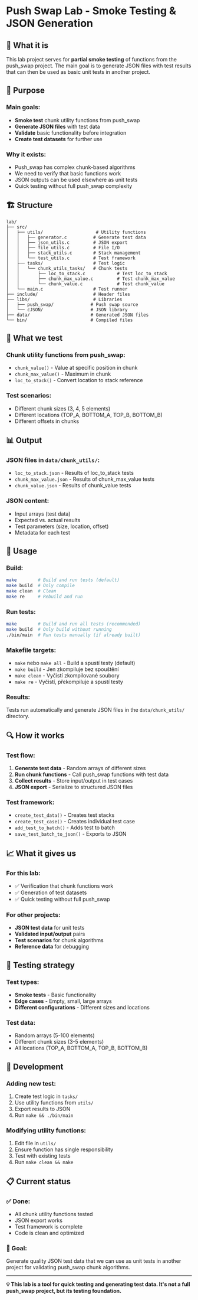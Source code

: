 # Push Swap Lab - Smoke Testing & JSON Generation

## 🎯 **What it is**

This lab project serves for **partial smoke testing** of functions from the push_swap project. The main goal is to generate JSON files with test results that can then be used as basic unit tests in another project.

## 🚀 **Purpose**

### **Main goals:**
- **Smoke test** chunk utility functions from push_swap
- **Generate JSON files** with test data
- **Validate** basic functionality before integration
- **Create test datasets** for further use

### **Why it exists:**
- Push_swap has complex chunk-based algorithms
- We need to verify that basic functions work
- JSON outputs can be used elsewhere as unit tests
- Quick testing without full push_swap complexity

## 🏗️ **Structure**

```
lab/
├── src/
│   ├── utils/                    # Utility functions
│   │   ├── generator.c          # Generate test data
│   │   ├── json_utils.c         # JSON export
│   │   ├── file_utils.c         # File I/O
│   │   ├── stack_utils.c        # Stack management
│   │   └── test_utils.c         # Test framework
│   ├── tasks/                   # Test logic
│   │   └── chunk_utils_tasks/   # Chunk tests
│   │       ├── loc_to_stack.c            # Test loc_to_stack
│   │       ├── chunk_max_value.c         # Test chunk_max_value
│   │       └── chunk_value.c             # Test chunk_value
│   └── main.c                   # Test runner
├── include/                     # Header files
├── libs/                        # Libraries
│   ├── push_swap/              # Push swap source
│   └── cJSON/                  # JSON library
├── data/                       # Generated JSON files
└── bin/                        # Compiled files
```

## 🔧 **What we test**

### **Chunk utility functions from push_swap:**
- `chunk_value()` - Value at specific position in chunk
- `chunk_max_value()` - Maximum in chunk
- `loc_to_stack()` - Convert location to stack reference

### **Test scenarios:**
- Different chunk sizes (3, 4, 5 elements)
- Different locations (TOP_A, BOTTOM_A, TOP_B, BOTTOM_B)
- Different offsets in chunks

## 📊 **Output**

### **JSON files in `data/chunk_utils/`:**
- `loc_to_stack.json` - Results of loc_to_stack tests
- `chunk_max_value.json` - Results of chunk_max_value tests  
- `chunk_value.json` - Results of chunk_value tests

### **JSON content:**
- Input arrays (test data)
- Expected vs. actual results
- Test parameters (size, location, offset)
- Metadata for each test

## 🚀 **Usage**

### **Build:**
```bash
make        # Build and run tests (default)
make build  # Only compile
make clean  # Clean
make re     # Rebuild and run
```

### **Run tests:**
```bash
make        # Build and run all tests (recommended)
make build  # Only build without running
./bin/main  # Run tests manually (if already built)
```

### **Makefile targets:**
- `make` nebo `make all` - Build a spustí testy (default)
- `make build` - Jen zkompiluje bez spouštění
- `make clean` - Vyčistí zkompilované soubory
- `make re` - Vyčistí, překompiluje a spustí testy

### **Results:**
Tests run automatically and generate JSON files in the `data/chunk_utils/` directory.

## 🔍 **How it works**

### **Test flow:**
1. **Generate test data** - Random arrays of different sizes
2. **Run chunk functions** - Call push_swap functions with test data
3. **Collect results** - Store input/output in test cases
4. **JSON export** - Serialize to structured JSON files

### **Test framework:**
- `create_test_data()` - Creates test stacks
- `create_test_case()` - Creates individual test case
- `add_test_to_batch()` - Adds test to batch
- `save_test_batch_to_json()` - Exports to JSON

## 📈 **What it gives us**

### **For this lab:**
- ✅ Verification that chunk functions work
- ✅ Generation of test datasets
- ✅ Quick testing without full push_swap

### **For other projects:**
- **JSON test data** for unit tests
- **Validated input/output** pairs
- **Test scenarios** for chunk algorithms
- **Reference data** for debugging

## 🧪 **Testing strategy**

### **Test types:**
- **Smoke tests** - Basic functionality
- **Edge cases** - Empty, small, large arrays
- **Different configurations** - Different sizes and locations

### **Test data:**
- Random arrays (5-100 elements)
- Different chunk sizes (3-5 elements)
- All locations (TOP_A, BOTTOM_A, TOP_B, BOTTOM_B)

## 🔧 **Development**

### **Adding new test:**
1. Create test logic in `tasks/`
2. Use utility functions from `utils/`
3. Export results to JSON
4. Run `make && ./bin/main`

### **Modifying utility functions:**
1. Edit file in `utils/`
2. Ensure function has single responsibility
3. Test with existing tests
4. Run `make clean && make`

## 📋 **Current status**

### **✅ Done:**
- All chunk utility functions tested
- JSON export works
- Test framework is complete
- Code is clean and optimized

### **🎯 Goal:**
Generate quality JSON test data that we can use as unit tests in another project for validating push_swap chunk algorithms.

---

**💡 This lab is a tool for quick testing and generating test data. It's not a full push_swap project, but its testing foundation.**
